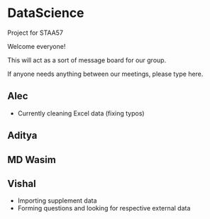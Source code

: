 # DataScience
Project for STAA57

Welcome everyone!

This will act as a sort of message board for our group.

If  anyone needs anything between our meetings, please type here.

## Alec
- Currently cleaning Excel data (fixing typos)

## Aditya


## MD Wasim


## Vishal
- Importing supplement data
- Forming questions and looking for respective external data

